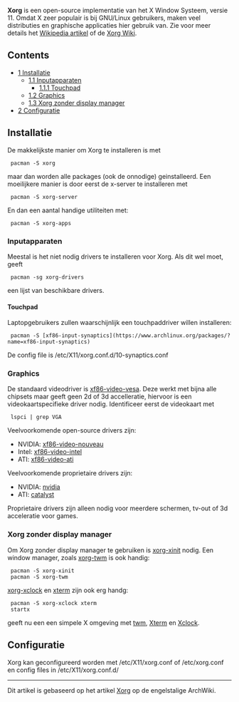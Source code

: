 **Xorg** is een open-source implementatie van het X Window Systeem, versie 11\. Omdat X zeer populair is bij GNU/Linux gebruikers, maken veel distributies en graphische applicaties hier gebruik van. Zie voor meer details het [Wikipedia artikel](http://nl.wikipedia.org/wiki/X_Window_System) of de [Xorg Wiki](http://www.x.org/wiki).

## Contents

*   [1 Installatie](#Installatie)
    *   [1.1 Inputapparaten](#Inputapparaten)
        *   [1.1.1 Touchpad](#Touchpad)
    *   [1.2 Graphics](#Graphics)
    *   [1.3 Xorg zonder display manager](#Xorg_zonder_display_manager)
*   [2 Configuratie](#Configuratie)

## Installatie

De makkelijkste manier om Xorg te installeren is met

```
 pacman -S xorg

```

maar dan worden alle packages (ook de onnodige) geinstalleerd. Een moeilijkere manier is door eerst de x-server te installeren met

```
 pacman -S xorg-server

```

En dan een aantal handige utiliteiten met:

```
 pacman -S xorg-apps

```

### Inputapparaten

Meestal is het niet nodig drivers te installeren voor Xorg. Als dit wel moet, geeft

```
 pacman -sg xorg-drivers

```

een lijst van beschikbare drivers.

#### Touchpad

Laptopgebruikers zullen waarschijnlijk een touchpaddriver willen installeren:

```
 pacman -S [xf86-input-synaptics](https://www.archlinux.org/packages/?name=xf86-input-synaptics)

```

De config file is /etc/X11/xorg.conf.d/10-synaptics.conf

### Graphics

De standaard videodriver is [xf86-video-vesa](https://www.archlinux.org/packages/?name=xf86-video-vesa). Deze werkt met bijna alle chipsets maar geeft geen 2d of 3d accelleratie, hiervoor is een videokaartspecifieke driver nodig. Identificeer eerst de videokaart met

```
 lspci | grep VGA

```

Veelvoorkomende open-source drivers zijn:

*   NVIDIA: [xf86-video-nouveau](https://www.archlinux.org/packages/?name=xf86-video-nouveau)
*   Intel: [xf86-video-intel](https://www.archlinux.org/packages/?name=xf86-video-intel)
*   ATI: [xf86-video-ati](https://www.archlinux.org/packages/?name=xf86-video-ati)

Veelvoorkomende proprietaire drivers zijn:

*   NVIDIA: [nvidia](https://www.archlinux.org/packages/?name=nvidia)
*   ATI: [catalyst](https://aur.archlinux.org/packages/catalyst/)

Proprietaire drivers zijn alleen nodig voor meerdere schermen, tv-out of 3d acceleratie voor games.

### Xorg zonder display manager

Om Xorg zonder display manager te gebruiken is [xorg-xinit](https://www.archlinux.org/packages/?name=xorg-xinit) nodig. Een window manager, zoals [xorg-twm](https://www.archlinux.org/packages/?name=xorg-twm) is ook handig:

```
 pacman -S xorg-xinit
 pacman -S xorg-twm

```

[xorg-xclock](https://www.archlinux.org/packages/?name=xorg-xclock) en [xterm](https://www.archlinux.org/packages/?name=xterm) zijn ook erg handg:

```
 pacman -S xorg-xclock xterm
 startx

```

geeft nu een een simpele X omgeving met [twm](/index.php/Twm "Twm"), [Xterm](/index.php/Xterm "Xterm") en [Xclock](/index.php?title=Xclock&action=edit&redlink=1 "Xclock (page does not exist)").

## Configuratie

Xorg kan geconfigureerd worden met /etc/X11/xorg.conf of /etc/xorg.conf en config files in /etc/X11/xorg.conf.d/

* * *

Dit artikel is gebaseerd op het artikel [Xorg](https://wiki.archlinux.org/index.php/Xorg) op de engelstalige ArchWiki.